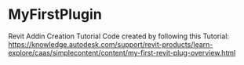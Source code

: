 # MyFirstPlugin

Revit Addin Creation Tutorial Code created by following this Tutorial:
https://knowledge.autodesk.com/support/revit-products/learn-explore/caas/simplecontent/content/my-first-revit-plug-overview.html
